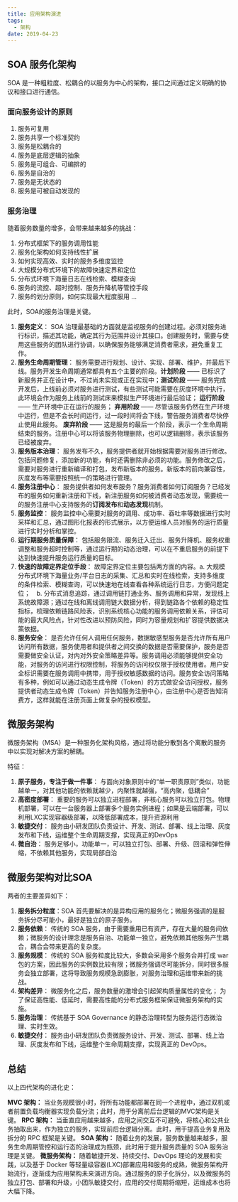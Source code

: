 ```yaml
---
title: 应用架构演进
tags:
  - 架构
date: 2019-04-23
---
```


## SOA 服务化架构

SOA 是一种粗粒度、松耦合的以服务为中心的架构，接口之间通过定义明确的协议和接口进行通信。

### 面向服务设计的原则

1. 服务可复用
2. 服务共享一个标准契约
3. 服务是松耦合的
4. 服务是底层逻辑的抽象
5. 服务是可组合、可编排的
6. 服务是自治的
7. 服务是无状态的
8. 服务是可被自动发现的

### 服务治理

随着服务数量的增多，会带来越来越多的挑战：

1. 分布式框架下的服务调用性能
2. 服务化架构如何支持线性扩展
3. 如何实现高效、实时的服务多维度监控
4. 大规模分布式环境下的故障快速定界和定位
5. 分布式环境下海量日志在线检索、模糊查询
6. 服务的流控、超时控制、服务升降机等管控手段
7. 服务的划分原则，如何实现最大程度服用
...

此时，SOA的服务治理是关键。

1. **服务定义**： SOA 治理最基础的方面就是监视服务的创建过程。必须对服务进行标识，描述其功能，确定其行为范围并设计其接口。创建服务时，需要与使用这些服务的团队进行协调，以确保服务能够满足消费者需求，避免重复工作。
2. **服务生命周期管理**： 服务需要进行规划、设计、实现、部署、维护，并最后下线。服务开发生命周期通常都具有五个主要的阶段。**计划阶段** —— 已标识了新服务并正在设计中，不过尚未实现或正在实现中；**测试阶段** —— 服务完成开发后，上线前必须对服务进行测试，有些测试可能需要在灰度环境中执行，此环境会作为服务上线前的测试床来模拟生产环境进行最后验证； **运行阶段** —— 生产环境中正在运行的服务； **弃用阶段** —— 尽管该服务仍然在生产环境中运行，但是不会长时间运行，过一段时间将会下线，警告服务消费者尽快停止使用此服务。 **废弃阶段** —— 这是服务的最后一个阶段，表示一个生命周期结束的服务。注册中心可以将该服务物理删除，也可以逻辑删除，表示该服务已经被废弃。
3. **服务版本治理**： 服务发布不久，服务提供者就开始根据需要对服务进行修改。包括问题修复，添加新的功能，有时还需删除非必须的功能。服务修改之后，需要对服务进行重新编译和打包，发布新版本的服务。新版本的前向兼容性，灰度发布等需要按照统一的策略进行管理。
4. **服务注册中心**： 服务提供者如何发布服务？服务消费者如何订阅服务？已经发布的服务如何重新注册和下线，新注册服务如何被消费者动态发现，需要统一的服务注册中心支持服务的**订阅发布**和**动态发现**机制。
5. **服务监控**： 服务监控中心需要对服务的调用、成功率、吞吐率等数据进行实时采样和汇总，通过图形化报表的形式展示，以方便运维人员对服务的运行质量进行实时分析和掌控。
6. **运行期服务质量保障**： 包括服务限流、服务迁入迁出、服务升降机、服务权重调整和服务超时控制等，通过运行期的动态治理，可以在不重启服务的前提下达到快速提升服务运行质量的目标。
7. **快速的故障定界定位手段**： 故障定界定位主要包括两方面的内容。a. 大规模分布式环境下海量业务/平台日志的采集、汇总和实时在线检索，支持多维度的条件检索、模糊查询，可以快速地在线查看各种系统运行日志，方便问题定位；　b. 分布式消息追踪，通过调用链打通业务、服务调用和异常，发现线上系统故障源；通过在线和离线调用链大数据分析，得到链路各个依赖的稳定性指标，梳理依赖链路风险表，识别系统核心功能的服务调用依赖关系，评估可能的最大风险点，针对性改进以预防风险，同时为容量规划和扩容提供数据决策依据。
8. **服务安全**： 是否允许任何人调用任何服务，数据敏感型服务是否允许所有用户访问所有数据，服务使用者和提供者之间交换的数据是否需要保护，服务是否需要做安全认证，对内对外安全策略差异等。服务调用必须能够提供安全功能，对服务的访问进行权限控制，将服务的访问权仅限于授权使用者。用户安全标识需要在服务调用中携带，用于授权敏感数据的访问。服务安全访问策略有多种，例如可以通过动态生成令牌（Token）的方式做安全访问授权，服务提供者动态生成令牌（Token）并告知服务注册中心，由注册中心是否告知消费方，这样就能在注册页面上做复杂的授权模型。

## 微服务架构

微服务架构（MSA）是一种服务化架构风格，通过将功能分散到各个离散的服务中以实现对解决方案的解耦。

特征：

1. **原子服务，专注于做一件事**： 与面向对象原则中的“单一职责原则”类似，功能越单一，对其他功能的依赖就越少，内聚性就越强，“高内聚，低耦合”
2. **高密度部署**： 重要的服务可以独立进程部署，非核心服务可以独立打包。物理机部署，可以在一台服务器上部署多个服务实例进程；如果是云端部署，可以利用LXC实现容器级部署，以降低部署成本，提升资源利用
3. **敏捷交付**： 服务由小研发团队负责设计、开发、测试、部署、线上治理、灰度发布和下线，运维整个生命周期支撑，实现真正的DevOps
4. **微自治**： 服务足够小，功能单一，可以独立打包、部署、升级、回滚和弹性伸缩，不依赖其他服务，实现局部自治

## 微服务架构对比SOA

两者的主要差异如下：

1. **服务拆分粒度**：SOA 首先要解决的是异构应用的服务化；微服务强调的是服务拆分尽可能小，最好是独立的原子服务。
2. **服务依赖**： 传统的 SOA 服务，由于需要重用已有资产，存在大量的服务间依赖；微服务的设计理念是服务自治、功能单一独立，避免依赖其他服务产生耦合，耦合会带来更高的复杂度。
3. **服务规模**： 传统的 SOA 服务粒度比较大，多数会采用多个服务合并打成 war 包的方案，因此服务的实例数比较有限；微服务强调尽可能拆分，同时很多服务会独立部署，这将导致服务规模急剧膨胀，对服务治理和运维带来新的挑战。
4. **架构差异**： 微服务化之后，服务数量的激增会引起架构质量属性的变化； 为了保证高性能、低延时，需要高性能的分布式服务框架保证微服务架构的实施。
5. **服务治理**： 传统基于 SOA Governance 的静态治理转型为服务运行态微治理、实时生效。
6. **敏捷交付**： 服务由小研发团队负责微服务设计、开发、测试、部署、线上治理、灰度发布和下线，运维整个生命周期支撑，实现真正的 DevOps。

## 总结

以上四代架构的进化史：

**MVC 架构：** 当业务规模很小时，将所有功能都部署在同一个进程中，通过双机或者前置负载均衡器实现负载分流；此时，用于分离前后台逻辑的MVC架构是关键。
**RPC 架构：** 当垂直应用越来越多，应用之间交互不可避免，将核心和公共业务抽取出来，作为独立的服务，实现前后台逻辑分离。此时，用于提高业务复用及拆分的 RPC 框架是关键。
**SOA 架构：** 随着业务的发展，服务数量越来越多，服务生命周期管控和运行态的治理成为瓶颈，此时用于提升服务质量的 SOA 服务治理是关键。
**微服务架构：** 随着敏捷开发、持续交付、DevOps 理论的发展和实践，以及基于 Docker 等轻量级容器(LXC)部署应用和服务的成熟，微服务架构开始流行，逐渐成为应用架构未来演进方向。通过服务的原子化拆分，以及微服务的独立打包、部署和升级，小团队敏捷交付，应用的交付周期将缩短，运维成本也将大幅下降。